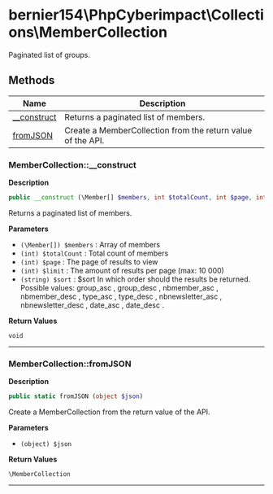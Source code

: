 # bernier154\PhpCyberimpact\Collections\MemberCollection  

Paginated list of groups.





## Methods

| Name | Description |
|------|-------------|
|[__construct](#membercollection__construct)|Returns a paginated list of members.|
|[fromJSON](#membercollectionfromjson)|Create a MemberCollection from the return value of the API.|




### MemberCollection::__construct  

**Description**

```php
public __construct (\Member[] $members, int $totalCount, int $page, int $limit, string $sort)
```

Returns a paginated list of members. 

 

**Parameters**

* `(\Member[]) $members`
: Array of members  
* `(int) $totalCount`
: Total count of members  
* `(int) $page`
: The page of results to view  
* `(int) $limit`
: The amount of results per page (max: 10 000)  
* `(string) $sort`
: $sort In which order should the results be returned.  
Possible values: group_asc , group_desc , nbmember_asc , nbmember_desc , type_asc , type_desc , nbnewsletter_asc , nbnewsletter_desc , date_asc , date_desc .  

**Return Values**

`void`




<hr />


### MemberCollection::fromJSON  

**Description**

```php
public static fromJSON (object $json)
```

Create a MemberCollection from the return value of the API. 

 

**Parameters**

* `(object) $json`

**Return Values**

`\MemberCollection`




<hr />

